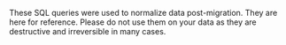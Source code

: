 These SQL queries were used to normalize data post-migration. They are here for reference. Please do not use them on 
your data as they are destructive and irreversible in many cases.